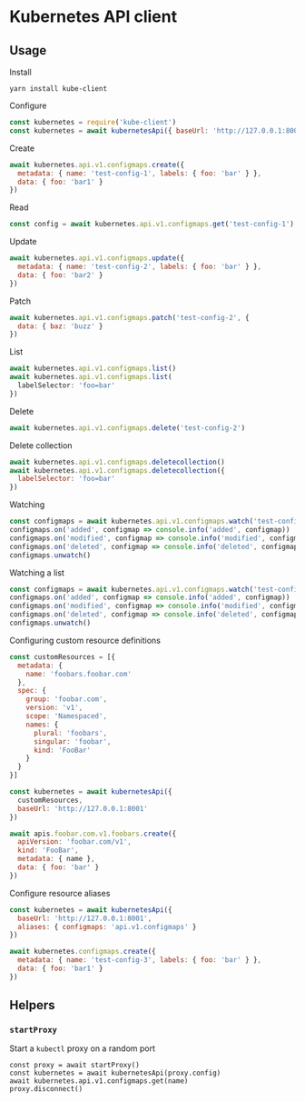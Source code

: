 # Kubernetes API client

## Usage

Install

```shell
yarn install kube-client
```

Configure

```js
const kubernetes = require('kube-client')
const kubernetes = await kubernetesApi({ baseUrl: 'http://127.0.0.1:8001' })
```

Create

```js
await kubernetes.api.v1.configmaps.create({
  metadata: { name: 'test-config-1', labels: { foo: 'bar' } },
  data: { foo: 'bar1' }
})
```

Read

```js
const config = await kubernetes.api.v1.configmaps.get('test-config-1')
```

Update

```js
await kubernetes.api.v1.configmaps.update({
  metadata: { name: 'test-config-2', labels: { foo: 'bar' } },
  data: { foo: 'bar2' }
})
```

Patch

```js
await kubernetes.api.v1.configmaps.patch('test-config-2', {
  data: { baz: 'buzz' }
})
```

List

```js
await kubernetes.api.v1.configmaps.list()
await kubernetes.api.v1.configmaps.list(
  labelSelector: 'foo=bar'
})
```

Delete

```js
await kubernetes.api.v1.configmaps.delete('test-config-2')
```

Delete collection

```js
await kubernetes.api.v1.configmaps.deletecollection()
await kubernetes.api.v1.configmaps.deletecollection({
  labelSelector: 'foo=bar'
})
```

Watching

```js
const configmaps = await kubernetes.api.v1.configmaps.watch('test-config-2')
configmaps.on('added', configmap => console.info('added', configmap))
configmaps.on('modified', configmap => console.info('modified', configmap))
configmaps.on('deleted', configmap => console.info('deleted', configmap))
configmaps.unwatch()
```

Watching a list

```js
const configmaps = await kubernetes.api.v1.configmaps.watch('test-config-2')
configmaps.on('added', configmap => console.info('added', configmap))
configmaps.on('modified', configmap => console.info('modified', configmap))
configmaps.on('deleted', configmap => console.info('deleted', configmap))
configmaps.unwatch()
```

Configuring custom resource definitions

```js
const customResources = [{
  metadata: {
    name: 'foobars.foobar.com'
  },
  spec: {
    group: 'foobar.com',
    version: 'v1',
    scope: 'Namespaced',
    names: {
      plural: 'foobars',
      singular: 'foobar',
      kind: 'FooBar'
    }
  }
}]

const kubernetes = await kubernetesApi({
  customResources,
  baseUrl: 'http://127.0.0.1:8001'
})

await apis.foobar.com.v1.foobars.create({
  apiVersion: 'foobar.com/v1',
  kind: 'FooBar',
  metadata: { name },
  data: { foo: 'bar' }
})
```

Configure resource aliases

```js
const kubernetes = await kubernetesApi({
  baseUrl: 'http://127.0.0.1:8001',
  aliases: { configmaps: 'api.v1.configmaps' }
})

await kubernetes.configmaps.create({
  metadata: { name: 'test-config-3', labels: { foo: 'bar' } },
  data: { foo: 'bar1' }
})
```

## Helpers

### `startProxy`

Start a `kubectl` proxy on a random port

```
const proxy = await startProxy()
const kubernetes = await kubernetesApi(proxy.config)
await kubernetes.api.v1.configmaps.get(name)
proxy.disconnect()
```
